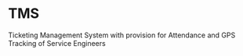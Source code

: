 # TMS
Ticketing Management System with provision for Attendance and GPS Tracking of Service Engineers